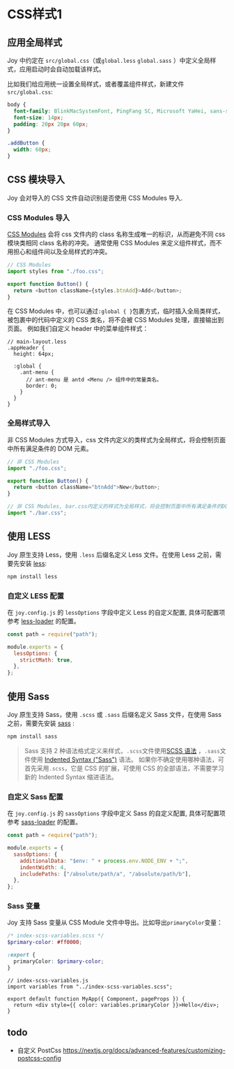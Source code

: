 # CSS样式1

## 应用全局样式

Joy 中约定在 `src/global.css`（或`global.less` `global.sass` ）中定义全局样式，应用启动时会自动加载该样式。

比如我们给应用统一设置全局样式，或者覆盖组件样式，新建文件 `src/global.css`:

```css
body {
  font-family: BlinkMacSystemFont, PingFang SC, Microsoft YaHei, sans-serif;
  font-size: 14px;
  padding: 20px 20px 60px;
}

.addButton {
  width: 60px;
}
```

## CSS 模块导入

Joy 会对导入的 CSS 文件自动识别是否使用 CSS Modules 导入.

### CSS Modules 导入

[CSS Modules](https://github.com/css-modules/css-modules) 会将 css 文件内的 class 名称生成唯一的标识，从而避免不同 css 模块类相同 class 名称的冲突。 通常使用 CSS Modules 来定义组件样式，而不用担心和组件间以及全局样式的冲突。

```js
// CSS Modules
import styles from "./foo.css";

export function Button() {
  return <button className={styles.btnAdd}>Add</button>;
}
```

在 CSS Modules 中，也可以通过`:global { }`包裹方式，临时插入全局类样式，被包裹中的代码中定义的 CSS 类名，将不会被 CSS Modules 处理，直接输出到页面。
例如我们自定义 header 中的菜单组件样式：

```less
// main-layout.less
.appHeader {
  height: 64px;

  :global {
    .ant-menu {
      // ant-menu 是 antd <Menu /> 组件中的常量类名。
      border: 0;
    }
  }
}
```

### 全局样式导入

非 CSS Modules 方式导入，css 文件内定义的类样式为全局样式，将会控制页面中所有满足条件的 DOM 元素。

```js
// 非 CSS Modules
import "./foo.css";

export function Button() {
  return <button className="btnAdd">New</button>;
}

// 非 CSS Modules, bar.css内定义的样式为全局样式，将会控制页面中所有满足条件的DOM元素。
import "./bar.css";
```

## 使用 LESS

Joy 原生支持 Less，使用 `.less` 后缀名定义 Less 文件。在使用 Less 之前，需要先安装 [less](https://github.com/less/less.js):

```bash
npm install less
```

### 自定义 LESS 配置

在 `joy.config.js` 的 `lessOptions` 字段中定义 Less 的自定义配置, 具体可配置项参考 [less-loader](https://webpack.js.org/loaders/less-loader/) 的配置。

```js
const path = require("path");

module.exports = {
  lessOptions: {
    strictMath: true,
  },
};
```

## 使用 Sass

Joy 原生支持 Sass，使用 `.scss` 或 `.sass` 后缀名定义 Sass 文件，在使用 Sass 之前，需要先安装 [sass](https://github.com/sass/sass) :

```bash
npm install sass
```

> Sass 支持 2 种语法格式定义来样式，`.scss`文件使用[SCSS 语法](https://sass-lang.com/documentation/syntax#scss) ，`.sass`文件使用 [Indented Syntax ("Sass")](https://sass-lang.com/documentation/syntax#the-indented-syntax) 语法。
> 如果你不确定使用哪种语法，可首先采用`.scss`，它是 CSS 的扩展，可使用 CSS 的全部语法，不需要学习新的 Indented Syntax 缩进语法。

### 自定义 Sass 配置

在 `joy.config.js` 的 `sassOptions` 字段中定义 Sass 的自定义配置, 具体可配置项参考 [sass-loader](https://webpack.js.org/loaders/sass-loader/) 的配置。

```js
const path = require("path");

module.exports = {
  sassOptions: {
    additionalData: "$env: " + process.env.NODE_ENV + ";",
    indentWidth: 4,
    includePaths: ["/absolute/path/a", "/absolute/path/b"],
  },
};
```

### Sass 变量

Joy 支持 Sass 变量从 CSS Module 文件中导出。比如导出`primaryColor`变量：

```scss
/* index-scss-variables.scss */
$primary-color: #ff0000;

:export {
  primaryColor: $primary-color;
}
```

```tsx
// index-scss-variables.js
import variables from "../index-scss-variables.scss";

export default function MyApp({ Component, pageProps }) {
  return <div style={{ color: variables.primaryColor }}>Hello</div>;
}
```

## todo

- 自定义 PostCss https://nextjs.org/docs/advanced-features/customizing-postcss-config
